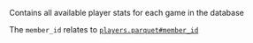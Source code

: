Contains all available player stats for each game in the database

The `member_id` relates to [`players.parquet#member_id`](#players.parquet)
